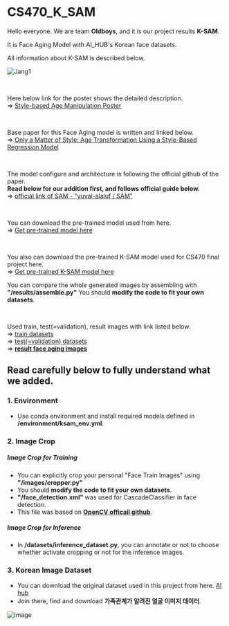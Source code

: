 # CS470_K_SAM

Hello everyone. We are team **Oldboys**, and it is our project results **K-SAM**.

It is Face Aging Model with AI_HUB's Korean face datasets.

All information about K-SAM is described below.

![Jang1](https://user-images.githubusercontent.com/71695489/205508296-aa60af72-7182-45d8-af4d-a8ef001bb83e.jpg)

<br/>

Here below link for the poster shows the detailed description. <br/>
=> [Style-based Age Manipulation Poster](https://docs.google.com/drawings/d/1nRQFLXTqVGUcLOyQGcd1hXAuTmZ-aQles3_a-YJdyZc/edit)

<br/>

Base paper for this Face Aging model is written and linked below. <br/>
 => [Only a Matter of Style: Age Transformation Using a Style-Based Regression Model](https://arxiv.org/pdf/2102.02754.pdf)
 
<br/>

The model configure and architecture is following the official github of the paper. <br/>
**Read below for our addition first, and follows official guide below.** <br/>
 => [official link of SAM - "yuval-alaluf / SAM"](https://github.com/yuval-alaluf/SAM)
 
<br/>

You can download the pre-trained model used from here. <br/>
 => [Get pre-trained model here](https://github.com/yuval-alaluf/SAM#pretrained-models)
 
<br/>

You also can download the pre-trained K-SAM model used for CS470 final project here. <br/>
 => [Get pre-trained K-SAM model here](https://drive.google.com/file/d/1v_ABip_aG9ZD3IMxYH4qSBQI0PfuKGQw/view?usp=share_link)
 
You can compare the whole generated images by assembling with **"/results/assemble.py"**
You should **modify the code to fit your own datasets**.

<br/>

Used train, test(=validation), result images with link listed below.<br/>
 => [train datasets](https://drive.google.com/file/d/1OtCT7v3OpiC-92A-Bdb2_HEbOKn5nTiP/view?usp=share_link)<br/>
 => [test(=validation) datasets](https://drive.google.com/file/d/1eco4WBUu1VZ1a5_-gHLwIASMIrbw3NlE/view?usp=share_link)<br/>
 => [**result face aging images**](https://drive.google.com/file/d/1G_7Wz8AgOJDBCsiuOwByu4xyAuwdrmK5/view?usp=share_link)<br/>

## Read carefully below to fully understand what we added.

### 1. Environment
- Use conda environment and install required models defined in **/environment/ksam_env.yml**.

### 2. Image Crop
##### Image Crop for Training

- You can explicitly crop your personal "Face Train Images" using **"/images/cropper.py"**
- You should **modify the code to fit your own datasets**.
- **"/face_detection.xml"** was used for CascadeClassifier in face detection. 
- This file was based on [**OpenCV officail github**](https://github.com/opencv/opencv/tree/master/data/haarcascades).<br/>


##### Image Crop for Inference

- In **/datasets/inference_dataset.py**, you can annotate or not to choose whether activate cropping or not for the inference images.


### 3. Korean Image Dataset

- You can download the original dataset used in this project from here.
  [AI hub](https://aihub.or.kr/)
- Join there, find and download **가족관계가 알려진 얼굴 이미지 데이터**.

![image](https://user-images.githubusercontent.com/71695489/205508518-011a5f5d-3d63-4fb6-8bde-1dea8a0106cd.png)
